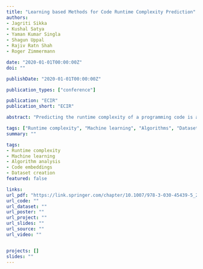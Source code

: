 ```yaml
---
title: "Learning based Methods for Code Runtime Complexity Prediction"
authors:
- Jagriti Sikka
- Kushal Satya
- Yaman Kumar Singla
- Shagun Uppal
- Rajiv Ratn Shah
- Roger Zimmermann

date: "2020-01-01T00:00:00Z"
doi: ""

publishDate: "2020-01-01T00:00:00Z"

publication_types: ["conference"]

publication: "ECIR"
publication_short: "ECIR"

abstract: "Predicting the runtime complexity of a programming code is an arduous task. In fact, even for humans, it requires a subtle analysis and comprehensive knowledge of algorithms to predict time complexity with high fidelity, given any code. As per Turing’s Halting problem proof, estimating code complexity is mathematically impossible. Nevertheless, an approximate solution to such a task can help developers to get real-time feedback for the efficiency of their code. In this work, we model this problem as a machine learning task and check its feasibility with thorough analysis. Due to the lack of any open source dataset for this task, we propose our own annotated dataset, (The complete dataset is available for use at https://github.com/midas-research/corcod-dataset/blob/master/README.md) CoRCoD: Code Runtime Complexity Dataset, extracted from online coding platforms. We establish baselines using two different approaches: feature engineering and code embeddings, to achieve state of the art results and compare their performances. Such solutions can be highly useful in potential applications like automatically grading coding assignments, IDE-integrated tools for static code analysis, and others."

tags: ["Runtime complexity", "Machine learning", "Algorithms", "Dataset", "Automatic grading"]
summary: ""

tags:
- Runtime complexity
- Machine learning
- Algorithm analysis
- Code embeddings
- Dataset creation
featured: false

links:
url_pdf: "https://link.springer.com/chapter/10.1007/978-3-030-45439-5_21"
url_code: ""
url_dataset: ""
url_poster: ""
url_project: ""
url_slides: ""
url_source: ""
url_video: ""


projects: []
slides: ""
---
```


